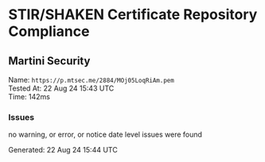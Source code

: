 # STIR/SHAKEN Certificate Repository Compliance

## Martini Security

Name: `https://p.mtsec.me/2884/MOj05LoqRiAm.pem`\
Tested At: 22 Aug 24 15:43 UTC\
Time: 142ms

### Issues

no warning, or error, or notice date level issues were found

Generated: 22 Aug 24 15:44 UTC